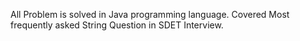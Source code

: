 All Problem is solved in Java programming language.
Covered Most frequently asked String Question in SDET Interview. 
